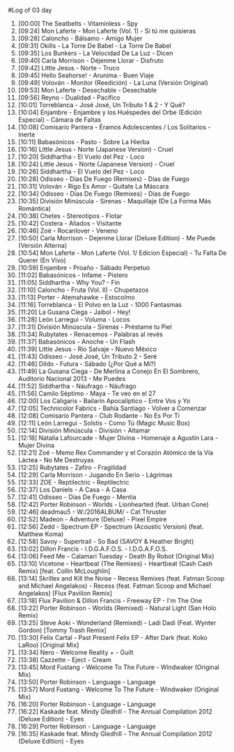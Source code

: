 #Log of 03 day

1. [00:00] The Seatbelts - Vitaminless - Spy
1. [09:24] Mon Laferte - Mon Laferte (Vol. 1) - Si tú me quisieras
1. [09:28] Caloncho - Bálsamo - Amigo Mujer
1. [09:31] Okills - La Torre De Babel - La Torre De Babel
1. [09:35] Los Bunkers - La Velocidad De La Luz - Dicen
1. [09:40] Carla Morrison - Déjenme Llorar - Disfruto
1. [09:42] Little Jesus - Norte - Truco
1. [09:45] Hello Seahorse! - Arunima - Buen Viaje
1. [09:49] Volován - Monitor (Reedición) - La Luna (Versión Original)
1. [09:53] Mon Laferte - Desechable - Desechable
1. [09:56] Reyno - Dualidad - Pacífico
1. [10:01] Torreblanca - José José, Un Tributo 1 & 2 - Y Qué?
1. [10:04] Enjambre - Enjambre y los Huéspedes del Orbe (Edición Especial) - Cámara de Faltas
1. [10:08] Comisario Pantera - Éramos Adolescentes / Los Solitarios - Inerte
1. [10:11] Babasónicos - Pasto - Sobre La Hierba
1. [10:16] Little Jesus - Norte (Japanese Version) - Cruel
1. [10:20] Siddhartha - El Vuelo del Pez - Loco
1. [10:24] Little Jesus - Norte (Japanese Version) - Cruel
1. [10:26] Siddhartha - El Vuelo del Pez - Loco
1. [10:28] Odisseo - Días De Fuego (Remixes) - Días de Fuego
1. [10:31] Volován - Rigo Es Amor - Quítate La Máscara
1. [10:34] Odisseo - Días De Fuego (Remixes) - Días de Fuego
1. [10:35] División Minúscula - Sirenas - Maquillaje (De La Forma Más Romántica)
1. [10:38] Chetes - Stereotipos - Flotar
1. [10:42] Costera - Aliados - Visitante
1. [10:46] Zoé - Rocanlover - Veneno
1. [10:50] Carla Morrison - Dejenme Llorar (Deluxe Edition) - Me Puede (Versión Alterna)
1. [10:54] Mon Laferte - Mon Laferte (Vol. 1/ Edicion Especial) - Tu Falta De Querer (En Vivo)
1. [10:59] Enjambre - Proaño - Sábado Perpetuo
1. [11:02] Babasónicos - Infame - Pistero
1. [11:05] Siddhartha - Why You? - Fin
1. [11:10] Caloncho - Fruta (Vol. II) - Chupetazos
1. [11:13] Porter - Atemahawke - Estocolmo
1. [11:16] Torreblanca - El Polvo en la Luz - 1000 Fantasmas
1. [11:20] La Gusana Ciega - Jaibol - Hey!
1. [11:28] León Larregui - Voluma - Locos
1. [11:31] División Minúscula - Sirenas - Préstame tu Piel
1. [11:34] Rubytates - Renacemos - Palabras al revés
1. [11:37] Babasónicos - Anoche - Un Flash
1. [11:39] Little Jesus - Río Salvaje - Nuevo México
1. [11:43] Odisseo - José José, Un Tributo 2 - Seré
1. [11:46] Dildo - Futura - Sábado (¿Por Qué a Mí?)
1. [11:49] La Gusana Ciega - De Merlina a Conejo En El Sombrero, Auditorio Nacional 2013 - Me Puedes
1. [11:52] Siddhartha - Náufrago - Náufrago
1. [11:56] Camilo Séptimo - Maya - Te veo en el 27
1. [12:00] Los Caligaris - Bailarín Apocalíptico - Entre Vos y Yo
1. [12:05] Technicolor Fabrics - Bahía Santiago - Volver a Comenzar
1. [12:08] Comisario Pantera - Club Rodante - No Es Por Ti
1. [12:11] León Larregui - Solstis - Como Tú (Magic Music Box)
1. [12:14] División Minúscula - División - Altamar
1. [12:18] Natalia Lafourcade - Mujer Divina - Homenaje a Agustín Lara - Mujer Divina
1. [12:21] Zoé - Memo Rex Commander y el Corazón Atómico de la Vía Láctea - No Me Destruyas
1. [12:25] Rubytates - Zafiro - Fragilidad
1. [12:29] Carla Morrison - Jugando En Serio - Lágrimas
1. [12:33] ZOE - Reptilectric - Reptilectric
1. [12:37] Los Daniels - A Casa - A Casa
1. [12:41] Odisseo - Días De Fuego - Mentía
1. [12:42] Porter Robinson - Worlds - Lionhearted (feat. Urban Cone)
1. [12:46] deadmau5 - W:/2016ALBUM/ - Cat Thruster
1. [12:52] Madeon - Adventure (Deluxe) - Pixel Empire
1. [12:56] Zedd - Spectrum EP - Spectrum (Acoustic Version) (feat. Matthew Koma)
1. [12:58] Savoy - Supertrail - So Bad (SAVOY & Heather Bright)
1. [13:02] Dillon Francis - I.D.G.A.F.O.S. - I.D.G.A.F.O.S.
1. [13:06] Feed Me - Calamari Tuesday - Death By Robot (Original Mix)
1. [13:10] Vicetone - Heartbeat (The Remixes) - Heartbeat (Cash Cash Remix) [feat. Collin McLoughlin]
1. [13:14] Skrillex and Kill the Noise - Recess Remixes (feat. Fatman Scoop and Michael Angelakos) - Recess (feat. Fatman Scoop and Michael Angelakos) [Flux Pavilion Remix]
1. [13:18] Flux Pavilion & Dillon Francis - Freeway EP - I'm The One
1. [13:22] Porter Robinson - Worlds (Remixed) - Natural Light (San Holo Remix)
1. [13:25] Steve Aoki - Wonderland (Remixed) - Ladi Dadi (Feat. Wynter Gordon) [Tommy Trash Remix]
1. [13:30] Felix Cartal - Past Present Felix EP - After Dark (feat. Koko LaRoo) [Original Mix]
1. [13:34] Nero - Welcome Reality + - Guilt
1. [13:38] Cazzette - Eject - Cream
1. [13:45] Mord Fustang - Welcome To The Future - Windwaker (Original Mix)
1. [13:50] Porter Robinson - Language - Language
1. [13:57] Mord Fustang - Welcome To The Future - Windwaker (Original Mix)
1. [16:20] Porter Robinson - Language - Language
1. [16:22] Kaskade feat. Mindy Gledhill - The Annual Compilation 2012 (Deluxe Edition) - Eyes
1. [16:29] Porter Robinson - Language - Language
1. [16:35] Kaskade feat. Mindy Gledhill - The Annual Compilation 2012 (Deluxe Edition) - Eyes
